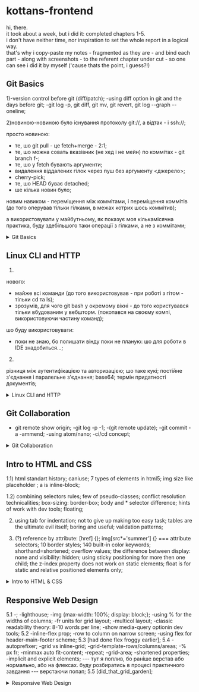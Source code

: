 # kottans-frontend

hi, there.  
it took about a week, but i did it: completed chapters 1-5.  
i don't have neither time, nor inspiration to set the whole report in a logical way.  
that's why i copy-paste my notes - fragmented as they are - and bind each part - along with screenshots - to the referent chapter under cut - so one can see i did it by myself ('cause thats the point, i guess?!)

## Git Basics

1)-version control before git (diff/patch);
-using diff option in git and the days before git;
-git log -p, git diff, git mv, git revert, git log --graph --oneline;

2)новиною-новиною було існування протоколу git://, а відтак - і ssh://;

просто новиною:
- те, шо git pull - це fetch+merge - 2:1;
- те, шо можна совать вказівник (не хед і не мейн) по коммітах - git branch f-; 
- те, шо у fetch бувають аргументи;
- видалення віддалених гілок через пуш без аргументу <джерело>;
- cherry-pick;
- те, шо HEAD буває detached;
- ше кілька новин було;

новим навиком - переміщення між коммітами, і переміщення коммітів (до того оперував тільки гілками, в межах котрих шось коммітив);

а використовувати у майбутньому, як показує моя кількамісячна практика, буду здебільшого таки операції з гілками, а не з коммітами;

<details>
  <summary>Git Basics</summary>  
  
![](img/gt0.png)  
    
</details>

## Linux CLI and HTTP

1)
 нового: 
- майже всі команди (до того використовував - при роботі з гітом - тільки cd та ls);
- зрозумів, для чого git bash у окремому вікні - до того користувався тільки вбудованим у вебшторм. (покопався на своєму компі, використовуючи частину команд);
 
 шо буду використовувати:
- поки не знаю, бо полишати вінду поки не планую: шо для роботи в IDE знадобиться...;

2)
різниця між аутентифікацією та авторизацією;
шо таке кукі;
постійне з'єднання і паралельне з'єднання;
base64;
термін придатності документів;

<details>
  <summary>Linux CLI and HTTP</summary>
  
![](img/lnx1.png)
![](img/lnx2.png)
![](img/lnx3.png)
![](img/lnx4.png)
    
</details>

## Git Collaboration

- git remote show origin;
-git log -p -1;
-(git remote update);
-git commit -a -ammend;
-using atom/nano;
-ci/cd concept;

<details> 
  <summary>Git Collaboration</summary>
  
![](img/week3.png)
![](img/week4.png)
![](img/gt1.png)
![](img/gt2.png)
    
</details>

## Intro to HTML and CSS

1.1)
html standart history;
caniuse;
7 types of elements in html5;
img size like placeholder ;
a is inline-block;

1.2)
combining selectors rules;
few of pseudo-classes;
conflict resolution technicalities;
box-sizing: border-box;
body and * selector difference;
hints of work with dev tools;
floating;

2) using tab for indentation;
not to give up making too easy task;
tables are the ultimate evil itself;
boring and useful;
validation patterns;

3) (?) reference by attribute: [href] {}; img[src*='summer'] {} === attribute selectors;
10 border styles;
140 built-in color keywords;
shorthand=shortened;
overflow values;
the difference between display: none and visibility: hidden;
using sticky positioning for more then one child;
the z-index property does not work on static elements;
float is for static and relative positioned elements only;

<details>
  <summary>Intro to HTML & CSS</summary>
  
![](img/html_done.png)
![](img/css_done.png)
    
</details>

## Responsive Web Design

5.1
-<meta name="viewport" content="width=device-width, initial-scale=1">;
-lighthouse;
-img {max-width: 100%; display: block;};
-using % for the widths of columns;
-fr units for grid layout;
-multicol layout;
-classic readability theory: 8-10 words per line;
-show media-query optionin dev tools;
5.2
-inline-flex prop;
-row to column on narrow screen;
-using flex for header-main-footer scheme; 
5.3 
[had done flex froggy earlier];
5.4
-autoprefixer;
-grid vs inline-grid;
-grid-template-rows/columns/areas;
-% px fr;
-minmax auto fit-content;
-repeat;
-grid-area;
-shortened properties;
-implicit and explicit elements;
--- тут я поплив, бо раніше верстав або нормально, або на флексах. буду розбиратись в процесі практичного завдання --- верстаючи попап;
5.5
[did_that_grid_garden];

<details>
  <summary>Responsive Web Design</summary>
  
![](img/done_flex-froggy.png)
![](img/done_grid-garden.png)
    
</details>
